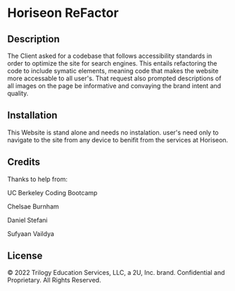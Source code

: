 # Horiseon ReFactor

## Description 

 The Client asked for a codebase that follows accessibility standards in order to optimize the site for search engines. This entails refactoring the code to include symatic elements, meaning code that makes the website more accessable to all user's. That request also prompted descriptions of all images on the page be informative and convaying the brand intent and quality.



## Installation

This Website is stand alone and needs no instalation. user's need only to navigate to the site from any device to benifit from the services at Horiseon.

## Credits

Thanks to help from:

UC Berkeley Coding Bootcamp

Chelsae Burnham

Daniel Stefani

Sufyaan Vaildya





## License

© 2022 Trilogy Education Services, LLC, a 2U, Inc. brand. Confidential and Proprietary. All Rights Reserved.